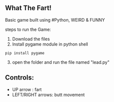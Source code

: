 ## What The Fart!
Basic game built using #Python, WEIRD & FUNNY

steps to run the Game:
 1. Download the files
 2. Install pygame module in python shell
 ```
 pip install pygame
 ```
 3. open the folder and run the file named "lead.py"
 
## Controls:
* UP arrow  : fart
* LEFT/RIGHT arrows: butt movement

